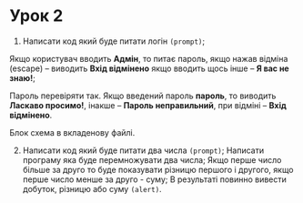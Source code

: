 # Урок 2

1. Написати код який буде питати логін ```(prompt)```;

  Якщо користувач вводить **Адмін**, то питає пароль, якщо нажав відміна (escape) – виводить **Вхід відмінено** якщо вводить щось інше – **Я вас не знаю!**;

  Пароль перевіряти так. Якщо введений пароль **пароль**, то виводить **Ласкаво просимо!**, інакше – **Пароль неправильний**, при відміні – **Вхід відмінено**.

  Блок схема в вкладенову файлі.
  
2. Написати код який буде питати два числа ```(prompt)```;
   Написати програму яка буде перемножувати два числа;
   Якщо перше число більше за друго то буде показувати різницю першого і другого, якщо перше число менше за друго - суму;
   В результаті повинно вивести добуток, різницю або суму  ```(alert)```.
